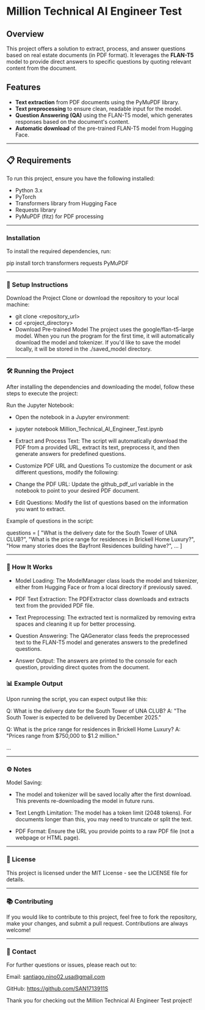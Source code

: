 # Million Technical AI Engineer Test

## Overview

This project offers a solution to extract, process, and answer questions based on real estate documents (in PDF format). It leverages the **FLAN-T5** model to provide direct answers to specific questions by quoting relevant content from the document.

## Features

- **Text extraction** from PDF documents using the PyMuPDF library.
- **Text preprocessing** to ensure clean, readable input for the model.
- **Question Answering (QA)** using the FLAN-T5 model, which generates responses based on the document's content.
- **Automatic download** of the pre-trained FLAN-T5 model from Hugging Face.

---

## 📋 Requirements

To run this project, ensure you have the following installed:

- Python 3.x
- PyTorch
- Transformers library from Hugging Face
- Requests library
- PyMuPDF (fitz) for PDF processing

---

### Installation

To install the required dependencies, run:

pip install torch transformers requests PyMuPDF

---

### 🚀 Setup Instructions
Download the Project Clone or download the repository to your local machine:

- git clone <repository_url>
- cd <project_directory>
- Download Pre-trained Model The project uses the google/flan-t5-large model. When you run the program for the first time, it will automatically download the model and tokenizer. If you'd like to save the model locally, it will be stored in the ./saved_model directory.

---

### 🛠 Running the Project
After installing the dependencies and downloading the model, follow these steps to execute the project:

Run the Jupyter Notebook:

- Open the notebook in a Jupyter environment:

- jupyter notebook Million_Technical_AI_Engineer_Test.ipynb

- Extract and Process Text: The script will automatically download the PDF from a provided URL, extract its text, preprocess it, and then generate answers for predefined questions.

- Customize PDF URL and Questions To customize the document or ask different questions, modify the following:

- Change the PDF URL: Update the github_pdf_url variable in the notebook to point to your desired PDF document.

- Edit Questions: Modify the list of questions based on the information you want to extract.

Example of questions in the script:

questions = [
    "What is the delivery date for the South Tower of UNA CLUB?",
    "What is the price range for residences in Brickell Home Luxury?",
    "How many stories does the Bayfront Residences building have?",
    ...
]

---

### 🧠 How It Works
- Model Loading:
The ModelManager class loads the model and tokenizer, either from Hugging Face or from a local directory if previously saved.

- PDF Text Extraction:
The PDFExtractor class downloads and extracts text from the provided PDF file.

- Text Preprocessing:
The extracted text is normalized by removing extra spaces and cleaning it up for better processing.

- Question Answering:
The QAGenerator class feeds the preprocessed text to the FLAN-T5 model and generates answers to the predefined questions.

- Answer Output:
The answers are printed to the console for each question, providing direct quotes from the document.

### 📊 Example Output
Upon running the script, you can expect output like this:

Q: What is the delivery date for the South Tower of UNA CLUB?
A: "The South Tower is expected to be delivered by December 2025."

Q: What is the price range for residences in Brickell Home Luxury?
A: "Prices range from $750,000 to $1.2 million."

...

---

### ⚙️ Notes
Model Saving:
- The model and tokenizer will be saved locally after the first download. This prevents re-downloading the model in future runs.

- Text Length Limitation:
The model has a token limit (2048 tokens). For documents longer than this, you may need to truncate or split the text.

- PDF Format:
Ensure the URL you provide points to a raw PDF file (not a webpage or HTML page).

---

### 📝 License
This project is licensed under the MIT License - see the LICENSE file for details.

---

###  📚 Contributing
If you would like to contribute to this project, feel free to fork the repository, make your changes, and submit a pull request. Contributions are always welcome!

---

###  👥 Contact
For further questions or issues, please reach out to:

Email: santiago.nino02.usa@gmail.com

GitHub: https://github.com/SAN1713911S

Thank you for checking out the Million Technical AI Engineer Test project!
